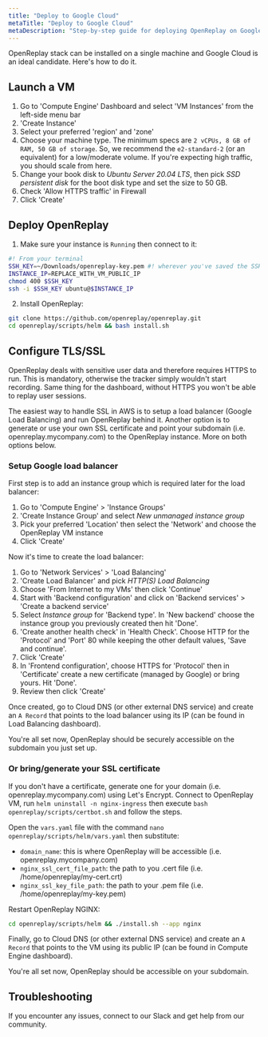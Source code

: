 ```yaml
---
title: "Deploy to Google Cloud"
metaTitle: "Deploy to Google Cloud"
metaDescription: "Step-by-step guide for deploying OpenReplay on Google Cloud."
---
```


OpenReplay stack can be installed on a single machine and Google Cloud is an ideal candidate. Here's how to do it.

## Launch a VM

1. Go to 'Compute Engine' Dashboard and select 'VM Instances' from the left-side menu bar
2. 'Create Instance'
3. Select your preferred 'region' and 'zone'
4. Choose your machine type. The minimum specs are `2 vCPUs, 8 GB of RAM, 50 GB of storage`. So, we recommend the `e2-standard-2` (or an equivalent) for a low/moderate volume. If you're expecting high traffic, you should scale from here.
4. Change your book disk to *Ubuntu Server 20.04 LTS*, then pick *SSD persistent disk* for the boot disk type and set the size to 50 GB.
5. Check 'Allow HTTPS traffic' in Firewall
9. Click 'Create'

## Deploy OpenReplay

1. Make sure your instance is `Running` then connect to it:

```bash
#! From your terminal
SSH_KEY=~/Downloads/openreplay-key.pem #! wherever you've saved the SSH key
INSTANCE_IP=REPLACE_WITH_VM_PUBLIC_IP
chmod 400 $SSH_KEY
ssh -i $SSH_KEY ubuntu@$INSTANCE_IP
```

2. Install OpenReplay:

```bash
git clone https://github.com/openreplay/openreplay.git
cd openreplay/scripts/helm && bash install.sh
```

## Configure TLS/SSL

OpenReplay deals with sensitive user data and therefore requires HTTPS to run. This is mandatory, otherwise the tracker simply wouldn't start recording. Same thing for the dashboard, without HTTPS you won't be able to replay user sessions.

The easiest way to handle SSL in AWS is to setup a load balancer (Google Load Balancing) and run OpenReplay behind it. Another option is to generate or use your own SSL certificate and point your subdomain (i.e. openreplay.mycompany.com) to the OpenReplay instance. More on both options below.

### Setup Google load balancer

First step is to add an instance group which is required later for the load balancer:
1. Go to 'Compute Engine' > 'Instance Groups'
2. 'Create Instance Group' and select *New unmanaged instance group*
3. Pick your preferred 'Location' then select the 'Network' and choose the OpenReplay VM instance
4. Click 'Create'

Now it's time to create the load balancer:
1. Go to 'Network Services' > 'Load Balancing'
2. 'Create Load Balancer' and pick *HTTP(S) Load Balancing*
3. Choose 'From Internet to my VMs' then click 'Continue'
4. Start with 'Backend configuration' and click on 'Backend services' > 'Create a backend service'
5. Select *Instance group* for 'Backend type'. In 'New backend' choose the instance group you previously created then hit 'Done'.
6. 'Create another health check' in 'Health Check'. Choose HTTP for the 'Protocol' and 'Port' 80 while keeping the other default values, 'Save and continue'.
7. Click 'Create'
8. In 'Frontend configuration', choose HTTPS for 'Protocol' then in 'Certificate' create a new certificate (managed by Google) or bring yours. Hit 'Done'.
9. Review then click 'Create'

Once created, go to Cloud DNS (or other external DNS service) and create an `A Record` that points to the load balancer using its IP (can be found in Load Balancing dashboard).

You're all set now, OpenReplay should be securely accessible on the subdomain you just set up.

### Or bring/generate your SSL certificate

If you don't have a certificate, generate one for your domain (i.e. openreplay.mycompany.com) using Let's Encrypt. Connect to OpenReplay VM, run `helm uninstall -n nginx-ingress` then execute `bash openreplay/scripts/certbot.sh` and follow the steps.

Open the `vars.yaml` file with the command `nano openreplay/scripts/helm/vars.yaml` then substitute:
- `domain_name`: this is where OpenReplay will be accessible (i.e. openreplay.mycompany.com)
- `nginx_ssl_cert_file_path`: the path to you .cert file (i.e. /home/openreplay/my-cert.crt)
- `nginx_ssl_key_file_path`: the path to your .pem file (i.e. /home/openreplay/my-key.pem)

Restart OpenReplay NGINX:

```bash
cd openreplay/scripts/helm && ./install.sh --app nginx
```

Finally, go to Cloud DNS (or other external DNS service) and create an `A Record` that points to the VM using its public IP (can be found in Compute Engine dashboard).

You're all set now, OpenReplay should be accessible on your subdomain.

## Troubleshooting

If you encounter any issues, connect to our Slack and get help from our community.
